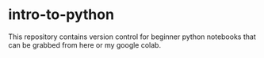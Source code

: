 # intro-to-python
This repository contains version control for beginner python notebooks that can be grabbed from here or my google colab.
